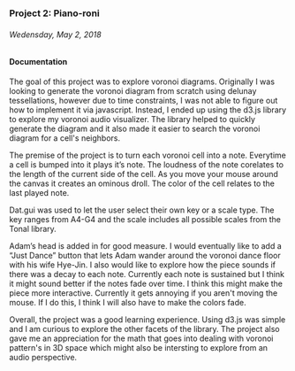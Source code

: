 ### Project 2: Piano-roni
###### Wedensday, May 2, 2018

#### Documentation
The goal of this project was to explore voronoi diagrams. Originally I was looking to generate the voronoi diagram from scratch using delunay tessellations, however due to time constraints, I was not able to figure out how to implement it via javascript. Instead, I ended up using the d3.js library to explore my voronoi audio visualizer. The library helped to quickly generate the diagram and it also made it easier to search the voronoi diagram for a cell's neighbors.

The premise of the project is to turn each voronoi cell into a note. Everytime a cell is bumped into it plays it’s note. The loudness of the note corelates to the length of the current side of the cell. As you move your mouse around the canvas it creates an ominous droll. The color of the cell relates to the last played note.

Dat.gui was used to let the user select their own key or a scale type. The key ranges from A4-G4 and the scale includes all possible scales from the Tonal library.

Adam’s head is added in for good measure. I would eventually like to add a “Just Dance” button that lets Adam wander around the voronoi dance floor with his wife Hye-Jin. I also would like to explore how the piece sounds if there was a decay to each note. Currently each note is sustained but I think it might sound better if the notes fade over time. I think this might make the piece more interactive. Currently it gets annoying if you aren't moving the mouse. If I do this, I think I will also have to make the colors fade.

Overall, the project was a good learning experience. Using d3.js was simple and I am curious to explore the other facets of the library. The project also gave me an appreciation for the math that goes into dealing with voronoi pattern's in 3D space which might also be intersting to explore from an audio perspective.